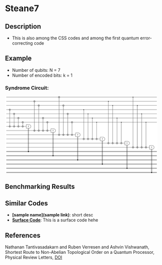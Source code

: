 # Steane7

## Description
 - This is also among the CSS codes and among the first quantum error-correcting code

## Example
- Number of qubits: N = 7
- Number of encoded bits: k = 1
### Syndrome Circuit:
![steane Syndrome Circuit](../../src/pages/images/codeplots/steane-codeplot.png)

## Benchmarking Results

## 

## Similar Codes 
- **[sample name](sample link)**: short desc
- **[Surface Code](https://www.nature.com/articles/s41586-022-05434-1)**: This is a surface code hehe

## References
Nathanan Tantivasadakarn and Ruben Verresen and Ashvin Vishwanath, Shortest Route to Non-Abelian Topological Order on a Quantum Processor, Physical Review Letters, [DOI](https://doi.org/10.1103/PhysRevLett.131.060405)